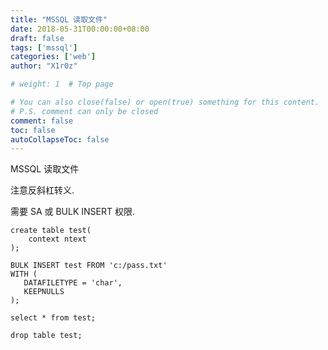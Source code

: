 ```yaml
---
title: "MSSQL 读取文件"
date: 2018-05-31T00:00:00+08:00
draft: false
tags: ['mssql']
categories: ['web']
author: "X1r0z"

# weight: 1  # Top page

# You can also close(false) or open(true) something for this content.
# P.S. comment can only be closed
comment: false
toc: false
autoCollapseToc: false
---
```


MSSQL 读取文件

<!--more-->

注意反斜杠转义.

需要 SA 或 BULK INSERT 权限.

```
create table test(
	context ntext
);

BULK INSERT test FROM 'c:/pass.txt'
WITH (
   DATAFILETYPE = 'char',
   KEEPNULLS
);

select * from test;

drop table test;
```